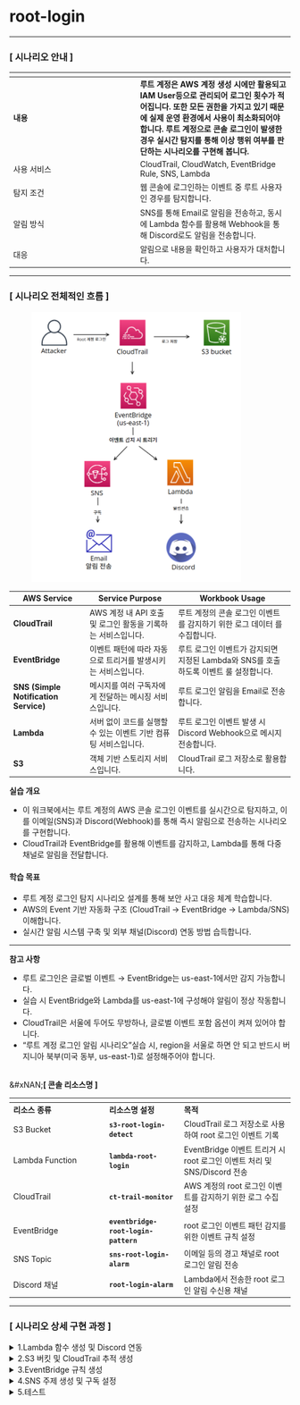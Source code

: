 # root-login

***

### **\[ 시나리오 안내 ]**&#x20;

<table data-header-hidden><thead><tr><th width="213.20001220703125"></th><th></th></tr></thead><tbody><tr><td><strong>내용</strong></td><td><strong>루트 계정은 AWS 계정 생성 시에만 활용되고 IAM User등으로 관리되어 로그인 횟수가 적어집니다. 또한 모든 권한을 가지고 있기 때문에 실제 운영 환경에서 사용이 최소화되어야 합니다. 루트 계정으로 콘솔 로그인이 발생한 경우 실시간 탐지를 통해 이상 행위 여부를 판단하는 시나리오를 구현해 봅니다.</strong></td></tr><tr><td>사용 서비스</td><td>CloudTrail, CloudWatch, EventBridge Rule, SNS, Lambda</td></tr><tr><td>탐지 조건</td><td>웹 콘솔에 로그인하는 이벤트 중 루트 사용자인 경우를 탐지합니다.</td></tr><tr><td>알림 방식</td><td>SNS를 통해 Email로 알림을 전송하고, 동시에 Lambda 함수를 활용해 Webhook을 통해 Discord로도 알림을 전송합니다.</td></tr><tr><td>대응</td><td>알림으로 내용을 확인하고 사용자가 대처합니다.</td></tr></tbody></table>

***

### **\[ 시나리오 전체적인 흐름 ]**

<figure><img src=".gitbook/assets/image (33).png" alt="" width="375"><figcaption></figcaption></figure>

| **AWS Service**                       | **Service Purpose**                    | **Workbook Usage**                                   |
| ------------------------------------- | -------------------------------------- | ---------------------------------------------------- |
| **CloudTrail**                        | AWS 계정 내 API 호출 및 로그인 활동을 기록하는 서비스입니다. | 루트 계정의 콘솔 로그인 이벤트를 감지하기 위한 로그 데이터 를수집합니다.            |
| **EventBridge**                       | 이벤트 패턴에 따라 자동으로 트리거를 발생시키는 서비스입니다.     | 루트 로그인 이벤트가 감지되면 지정된 Lambda와 SNS를 호출하도록 이벤트 룰 설정합니다. |
| **SNS (Simple Notification Service)** | 메시지를 여러 구독자에게 전달하는 메시징 서비스입니다.         | 루트 로그인 알림을 Email로 전송합니다.                             |
| **Lambda**                            | 서버 없이 코드를 실행할 수 있는 이벤트 기반 컴퓨팅 서비스입니다.  | 루트 로그인 이벤트 발생 시 Discord Webhook으로 메시지 전송합니다.         |
| **S3**                                | 객체 기반 스토리지 서비스입니다.                     | CloudTrail 로그 저장소로 활용합니다.                            |

**실습 개요**

* 이  워크북에서는 루트 계정의 AWS 콘솔 로그인 이벤트를 실시간으로 탐지하고, 이를 이메일(SNS)과 Discord(Webhook)를 통해 즉시 알림으로 전송하는 시나리오를 구현합니다.
* CloudTrail과 EventBridge를 활용해 이벤트를 감지하고, Lambda를 통해 다중 채널로 알림을 전달합니다.

#### **학습 목표**

* 루트 계정 로그인 탐지 시나리오 설계를 통해 보안 사고 대응 체계 학습합니다.
* AWS의 Event 기반 자동화 구조 (CloudTrail → EventBridge → Lambda/SNS) 이해합니다.
* 실시간 알림 시스템 구축 및 외부 채널(Discord) 연동 방법 습득합니다.

***

**참고 사항**

* 루트 로그인은 글로벌 이벤트 → EventBridge는 us-east-1에서만 감지 가능합니다.
* 실습 시 EventBridge와 Lambda를 us-east-1에 구성해야 알림이 정상 작동합니다.
* CloudTrail은 서울에 두어도 무방하나, 글로벌 이벤트 포함 옵션이 켜져 있어야 합니다.
* “루트 계정 로그인 알림 시나리오”실습 시, region을 서울로 하면 안 되고 반드시 버지니아 북부(미국 동부, us-east-1)로 설정해주어야  합니다.

\
&#xNAN;**\[ 콘솔 리소스명 ]**

<table data-header-hidden><thead><tr><th width="157.79998779296875"></th><th></th><th></th></tr></thead><tbody><tr><td><strong>리소스 종류</strong></td><td><strong>리소스명 설정</strong></td><td><strong>목적</strong></td></tr><tr><td>S3 Bucket</td><td><strong><code>s3-root-login-detect</code></strong></td><td>CloudTrail 로그 저장소로 사용하여 root 로그인 이벤트 기록</td></tr><tr><td>Lambda Function</td><td><strong><code>lambda-root-login</code></strong></td><td>EventBridge 이벤트 트리거 시 root 로그인 이벤트 처리 및 SNS/Discord 전송</td></tr><tr><td>CloudTrail</td><td><strong><code>ct-trail-monitor</code></strong></td><td>AWS 계정의 root 로그인 이벤트를 감지하기 위한 로그 수집 설정</td></tr><tr><td>EventBridge</td><td><strong><code>eventbridge-root-login-pattern</code></strong></td><td>root 로그인 이벤트 패턴 감지를 위한 이벤트 규칙 설정</td></tr><tr><td>SNS Topic</td><td><strong><code>sns-root-login-alarm</code></strong></td><td>이메일 등의 경고 채널로 root 로그인 알림 전송</td></tr><tr><td>Discord 채널</td><td><strong><code>root-login-alarm</code></strong></td><td>Lambda에서 전송한 root 로그인 알림 수신용 채널</td></tr></tbody></table>

***

### **\[ 시나리오 상세 구현 과정 ]**

<details>

<summary>1.Lambda 함수 생성 및 Discord 연동</summary>



**STEP 1) Discord 채널 생성 및 WebHook 설정**

**\[ 채널 만들기 ]**

<figure><img src=".gitbook/assets/image (63).png" alt="" width="375"><figcaption></figcaption></figure>

이벤트에 관한 알림을 수신 할 채널을 생성해준다.

* **채널 이름** : `root-login-alarm`&#x20;

**\[ 채널 편집 ]**

<figure><img src=".gitbook/assets/image (64).png" alt=""><figcaption></figcaption></figure>

위와 같이 생성된 채널에서 **채널 편집**을 클릭한다.

**\[ 웹후크 연동 ]**

<figure><img src=".gitbook/assets/image (65).png" alt="" width="375"><figcaption></figcaption></figure>

왼쪽 상단의 설정 목록에서 **연동 → 웹후크 만들기**를 클릭하여 웹후크 봇을 만들어 준다.

**\[ 웹후크 URL 복사 ]**

<figure><img src=".gitbook/assets/image (66).png" alt=""><figcaption></figcaption></figure>

**웹후크 URL 복사** 버튼을 클릭해 Lambda에서 사용할 URL을 가져온다.

* **이름** : WEBHOOK\_URL
* **채널** : `#root-login-alarm` (앞서 생성한 채널 이름 선택)&#x20;

**STEP 2) Lambda 검색**&#x20;

![](<.gitbook/assets/image (34).png>)\
서버 없이 이벤트 발생 시 자동으로 코드를 실행하기 위해 AWS 콘솔에서 Lambda서비스로 이동한다.

**STEP 3) Lambda 함수 생성**

![](<.gitbook/assets/image (35).png>)&#x20;

Lambda 서비스 화면 오른쪽 상단의 **Create a function** 버튼을 클릭한다.

**\[ 함수 생성 ]**

<figure><img src=".gitbook/assets/image (36).png" alt=""><figcaption></figcaption></figure>

* **Author from scratch** 선택
* **Function name** : `lamda-root-login`
* **Runtime** : Python 3.13
* **Architecture** : x86\_64

**\[ 생성된 함수 확인 ]**

<figure><img src=".gitbook/assets/image (37).png" alt=""><figcaption></figcaption></figure>

정상적으로 Lambda함수가 생성되었는지 확인해준다.

**STEP 4) 환경 변수 편집**

<figure><img src=".gitbook/assets/image (67).png" alt=""><figcaption></figcaption></figure>

이후 Configuration → Environment variables로 들어가서 **Edit** 버튼을 클릭한다.

**\[ 환경 변수 추가 ]**

<figure><img src=".gitbook/assets/image (68).png" alt=""><figcaption></figcaption></figure>

Edit environment variables로 이동하여 **Add environment variables** 버튼을 클릭한다.

**\[ 환경 변수에 키와 값 추가 ]**

<figure><img src=".gitbook/assets/image (69).png" alt=""><figcaption></figcaption></figure>

**Key, Value**를 다음과 같이 추가한 이후 **Save**버튼을 눌러 환경 변수를 추가해 준다.

이렇게 환경 변수 지정을 통해 Discord Hook 봇을 **호출할 수 있고** 환경 변수를 사용함으로써 소스 코드에서 URL의 **노출을 방지**할 수 있다.

* **Key, Value는 표를 참고**

| Key                   | 용도/설명                | Value                             |
| --------------------- | -------------------- | --------------------------------- |
| DISCORD\_WEBHOOK\_URL | 디스코드 알림용 Webhook URL | https://discord.com/api/webhooks/ |



**STEP 5) Lambda 소스 코드 편집**

<figure><img src=".gitbook/assets/image (70).png" alt=""><figcaption></figcaption></figure>

Code탭에서 Lambda python 코드를 작성 후 Deploy버튼을 클릭하여 배포해 준다.

```python
import json
import logging
import os
from datetime import datetime, timedelta
from urllib.request import Request, urlopen
from urllib.error import HTTPError, URLError

# 환경변수에서 Discord 웹훅 URL 가져오기
webhook_url = os.environ.get('DISCORD_WEBHOOK_URL')
if not webhook_url:
    print("환경변수 DISCORD_WEBHOOK_URL이 설정되어 있지 않습니다.")
    return {'statusCode': 500, 'body': 'Webhook URL not set'}

# 로깅 설정
logger = logging.getLogger()
logger.setLevel(logging.INFO)

def lambda_handler(event, context):
    logger.info("Received event: " + json.dumps(event))

    try:
        data = event['detail']

        # 사용자 구분
        user_type = data['userIdentity']['type']
        user = "Root" if user_type == "Root" else data['userIdentity'].get('userName', 'Unknown')

        # 로그인 시간 처리 (UTC → KST)
        login_time_utc = data['eventTime'][:19]
        login_time_kst = datetime.strptime(login_time_utc, '%Y-%m-%dT%H:%M:%S') + timedelta(hours=9)

        ip = data['sourceIPAddress']
        mfa = data['additionalEventData'].get('MFAUsed', 'Unknown')
        result = data['responseElements'].get('ConsoleLogin', 'Unknown')

        # 디스코드 메시지
        discord_message = {
            "content": f" **[{user_type} AWS 콘솔 로그인 탐지 ]**\n"
                       f" 사용자: {user}\n"
                       f" 시간: {login_time_kst.strftime('%Y-%m-%d %H:%M:%S')} (KST)\n"
                       f" IP: {ip}\n"
                       f" MFA 사용: {mfa}\n"
                       f" 로그인 결과: {result}"
        }

        # Discord Webhook 요청 (403 우회를 위한 User-Agent 추가)
        req = Request(
            HOOK_URL,
            data=json.dumps(discord_message).encode('utf-8'),
            headers={
                'Content-Type': 'application/json',
                'User-Agent': 'Mozilla/5.0 (Lambda Discord Notification)'
            }
        )

        response = urlopen(req)
        response.read()
        logger.info("Discord 메시지 전송 성공")

    except HTTPError as e:
        logger.error(f"HTTP 오류: {e.code} - {e.reason}")
    except URLError as e:
        logger.error(f"연결 실패: {e.reason}")
    except Exception as e:
        logger.error(f"예외 발생: {str(e)}")

```



**STEP 6) Lambda 트리거 추가**

**\[ Lambda 트리거 - EventBridge(CloudWatch Events) ]**

<figure><img src=".gitbook/assets/image (71).png" alt=""><figcaption></figcaption></figure>

생성한 Lambda함수의 다이어그램 왼쪽 하단의 **Add trigger**버튼을 클릭한다.



<figure><img src=".gitbook/assets/image (72).png" alt=""><figcaption></figcaption></figure>

트리거 구성, EventBridge(CloudWatch Events)를 지정하고 **Add**버튼을 클릭한다.

* **Trigger configuration** : **EventBridge(CloudWatch Events)**
* **Rule** : Existing rules
* **기존 규칙** : 앞서 생성한 규칙 선택

**STEP 7) 추가된 트리거 확인**

<figure><img src=".gitbook/assets/image (73).png" alt=""><figcaption></figcaption></figure>

EventBridge가 정상적으로 트리거링 되었고 Discord에 알림을 보내기 위한 설정을 마쳤다.

</details>

<details>

<summary>2.S3 버킷 및 CloudTrail 추적 생성</summary>

**STEP 1) S3 검색**&#x20;

<figure><img src=".gitbook/assets/image (38).png" alt=""><figcaption></figcaption></figure>

Cloudtrail 로그를 저장할 버킷을 만들기 위해 S3 서비스로 이동한다.

**STEP 2) S3 bucket 생성**

**\[ S3 bucket 생성]**

<figure><img src=".gitbook/assets/image (39).png" alt=""><figcaption></figcaption></figure>

S3 서비스 화면 오른쪽 상단의 **Create a bucket**버튼을 클릭한다.

**\[ bucket 속성 선택 ]**&#x20;

<figure><img src=".gitbook/assets/image (40).png" alt=""><figcaption></figcaption></figure>

<figure><img src=".gitbook/assets/스크린샷 2025-06-30 163654.png" alt=""><figcaption></figcaption></figure>

<figure><img src=".gitbook/assets/스크린샷 2025-06-30 163705.png" alt=""><figcaption></figcaption></figure>

* **Bucket name :** **`s3-root-login-detect`**
* **Object Ownership :** ACLs disabled (recommended)
* **Block Public Access settings for this bucket :** Block all public access
* **Bucket Versioning :** Enable
* **Encryption type :** Server-side encryption with Amazon S3 managed keys (SSE-S3)

**STEP 3) CloudTrail 검색**&#x20;

<figure><img src=".gitbook/assets/image (41).png" alt=""><figcaption></figcaption></figure>

AWS 계정 내에서 발생하는 API 호출 및 활동 내역을 자동으로 기록하고 추적하기 위해 CloudTrail서비스로 이동한다.&#x20;

**STEP 4) CloudTrail 생성**

<figure><img src=".gitbook/assets/image (42).png" alt=""><figcaption></figcaption></figure>

**Create trail**버튼을 클릭해 사용할 추적을 생성한다.

**\[ 추적 속성 선택 ]**

<figure><img src=".gitbook/assets/image (43).png" alt=""><figcaption></figcaption></figure>

CloudTrail 트레일(추적)의 기본 설정을 지정 후 **Next**버튼을 클릭한다.

* **Trail name** : **`ct-trail-monitor`**
* **Storage location :** Use existing S3 bucket (**Browe**를 클릭해 앞서 생성한 버킷 선택)
* **Additional settings**
  * **Log file validation :** Enabled

**\[ 로그 이벤트 선택 ]**

<figure><img src=".gitbook/assets/image (44).png" alt=""><figcaption></figcaption></figure>

로그 이벤트, 이벤트 관리 옵션 선택 후 **Next**버튼을 클릭한다.

* **Events** : Management events
* **Management events - API activity :** Read, Write

**\[ 검토 및 생성 ]**

<figure><img src=".gitbook/assets/image (45).png" alt=""><figcaption></figcaption></figure>

각 단계 검토 후 **Create trail** 버튼을 클릭하면 추적이 생성된다.

**STEP 5) 추적 생성 확인**

<figure><img src=".gitbook/assets/image (46).png" alt=""><figcaption></figcaption></figure>

대시보드에서 정상적으로 추적이 생성되었는지 확인한다.

</details>

<details>

<summary>3.EventBridge 규칙 생성</summary>

**STEP 1) EventBridge 검색**

<figure><img src=".gitbook/assets/image (47).png" alt=""><figcaption></figcaption></figure>

Lambda 함수를 주기적으로 실행하기 위해 AWS 콘솔에서 **EventBridge 서비스**로 이동한다.

**STEP 2) EventBridge 생성**

<figure><img src=".gitbook/assets/image (48).png" alt=""><figcaption></figcaption></figure>

EventBridge 서비스 화면 오른쪽 상단의 EventBridge Rule을 선택하고 **Create rule**버튼을 클릭한다.

**\[ 상세 규칙 설정 ]**

<figure><img src=".gitbook/assets/image (49).png" alt=""><figcaption></figcaption></figure>

* **Name** : **`eventbridge-root-login-pattern`**
* **Event bus :** default
* **Rule type** : Rule with an event pattern

**\[ 이벤트 패턴 작성 ]**

<figure><img src=".gitbook/assets/image (50).png" alt=""><figcaption></figcaption></figure>

탐지할 이벤트 조건을 설정을 설정하고 **Next**버튼을 클릭한다.

* **Events :** Other
* **Event pattern** : Custom pattern (JSON editor)

```json
{
    "detail-type": ["AWS Console Sign In via CloudTrail"],
    "detail": {
      "userIdentity": {
        "type": ["Root"]
      },
      "eventName": ["ConsoleLogin"]
    }
}
```

**\[ 설정한 이벤트 안내 ]**

| 이벤트 이름         | 설명            | 탐지 목적                                          |
| -------------- | ------------- | ---------------------------------------------- |
| `ConsoleLogin` | 웹 콘솔에 로그인 이벤트 | **이상 행위 여부 판단** - 모든 권한을 가진 루트 계정으로 로그인할 경우 식별 |

**\[ 대상 선택 ]**

<figure><img src=".gitbook/assets/image (51).png" alt=""><figcaption></figcaption></figure>

이벤트가 감지되었을 때 실행할 대상 지정하고 **Next**버튼을 클릭한다.

* **Target types:** AWS service
* **Select a target:** Lambda function
* **Target location:** Target in this account
* **Topic:** 앞서 생성한 Lambda function 선택

**\[ 태그 구성 (선택) ]**

<figure><img src=".gitbook/assets/image (52).png" alt=""><figcaption></figcaption></figure>

태그 구성은 선택 사항이므로 **Next**버튼을 클릭한다.

**\[ 검토 및 생성 ]**

<figure><img src=".gitbook/assets/image (53).png" alt=""><figcaption></figcaption></figure>

설정 내용 최종 확인 후 **Create rule**버튼을 클릭한다.

* status - **enabled** 확인

**STEP 3) 생성된 규칙 확인**

<figure><img src=".gitbook/assets/image (54).png" alt=""><figcaption></figcaption></figure>

규칙이 정상적으로 생성되었는지 확인해준다.

</details>

<details>

<summary>4.SNS 주제 생성 및 구독 설정</summary>

**STEP 1) SNS 검색**

<figure><img src=".gitbook/assets/image (56).png" alt=""><figcaption></figcaption></figure>

알람을 전송 받을 주제 및 구독을 생성하기 위해 **SNS 서비스**로 이동한다.

**STEP 2) 주제 생성**

<figure><img src=".gitbook/assets/image (57).png" alt=""><figcaption></figcaption></figure>

좌측 탭에서 Topic으로 이동 후 **Create topic** 버튼을 클릭한다.



<figure><img src=".gitbook/assets/image (58).png" alt=""><figcaption></figcaption></figure>

* **Type** : Standard
* **Name** : **`sns-root-login-alarm`**

**STEP 3 ) 구독 생성**

<figure><img src=".gitbook/assets/image (59).png" alt=""><figcaption></figcaption></figure>

생성된 주제 확인 후 **Create subscription**을 누른다.

**\[ 구독 생성 - 세부사항 ]**

<figure><img src=".gitbook/assets/image (60).png" alt=""><figcaption></figcaption></figure>

* **Protocol** : email
* **Endpoint** : 알람 받을 이메일 주소

**STEP 4 ) 구독한 이메일 인증**

<figure><img src=".gitbook/assets/image (61).png" alt=""><figcaption></figcaption></figure>

설정한 이메일 주소로 SNS의 Subscription Confirmation 메일이 전송된다.
\
이메일을 열어 **Confirm subscription** 버튼을 클릭해야 알림 수신이 정상적으로 설정된다.

<figure><img src=".gitbook/assets/image (62).png" alt=""><figcaption></figcaption></figure>

**Confirm subscription**을 눌러 접속하면 정상적으로 SNS 구독 등록이 된 것이다.

</details>

<details>

<summary>5.테스트</summary>



</details>
